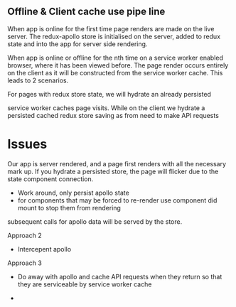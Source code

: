 ## Offline & Client cache use pipe line

When app is online for the first time page renders are made on the live server.
The redux-apollo store is initialised on the server, added to redux state and into the app for server side rendering.

When app is online or offline for the nth time on a service worker enabled browser, where it has been viewed before.
The page render occurs entirely on the client as it will be constructed from the service worker cache.
This leads to 2 scenarios.

For pages with redux store state, we will hydrate an already persisted

service worker caches page visits.
While on the client we hydrate a persisted cached redux store saving as from need to make API requests


# Issues
Our app is server rendered, and a page first renders with all the necessary mark up.
If you hydrate a persisted store, the page will flicker due to the state component connection.
- Work around, only persist apollo state
- for components that may be forced to re-render use component did mount to stop them from rendering

subsequent calls for apollo data will be served by the store.

Approach 2

- Intercepent apollo 

Approach 3

- Do away with apollo and cache API requests when they return so that they are serviceable by service worker cache

-
